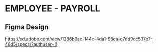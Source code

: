 # EMPLOYEE - PAYROLL #

## Figma Design ##

https://xd.adobe.com/view/1386b9ac-144c-4da1-95ca-c7dd9cc537e7-46d5/specs/?authuser=0
